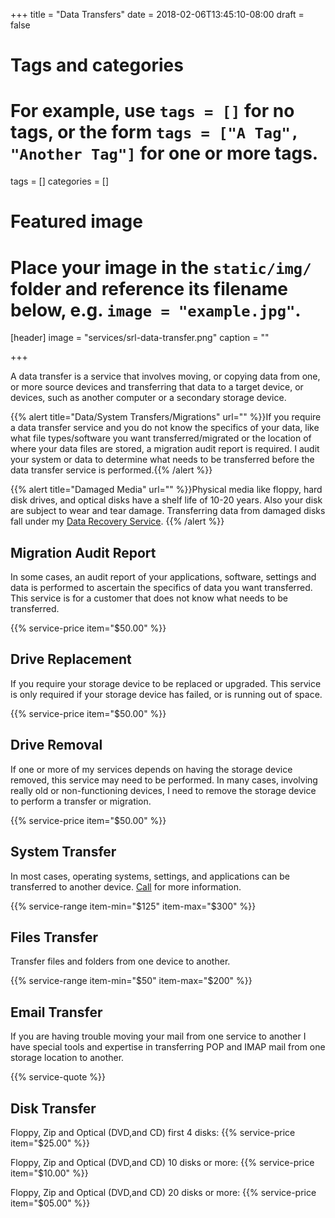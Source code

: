 +++
title = "Data Transfers"
date = 2018-02-06T13:45:10-08:00
draft = false

# Tags and categories
# For example, use `tags = []` for no tags, or the form `tags = ["A Tag", "Another Tag"]` for one or more tags.
tags = []
categories = []

# Featured image
# Place your image in the `static/img/` folder and reference its filename below, e.g. `image = "example.jpg"`.
[header]
image = "services/srl-data-transfer.png"
caption = ""

+++

A data transfer is a service that involves moving, or copying data from one, or more source devices and transferring that data to a target device, or devices, such as another computer or a secondary storage device.

{{% alert title="Data/System Transfers/Migrations" url="" %}}If you require a data transfer service and you do not know the specifics of your data, like what file types/software you want transferred/migrated or the location of where your data files are stored, a migration audit report is required. I audit your system or data to determine what needs to be transferred before the data transfer service is performed.{{% /alert %}}

{{% alert title="Damaged Media" url="" %}}Physical media like floppy, hard disk drives, and optical disks have a shelf life of 10-20 years. Also your disk are subject to wear and tear damage. Transferring data from damaged disks fall under my [Data Recovery Service](/services/data/recovery/). {{% /alert %}}

## Migration Audit Report
In some cases, an audit report of your applications, software, settings and data is performed to ascertain the specifics of data you want transferred. This service is for a customer that does not know what needs to be transferred.

{{% service-price item="$50.00" %}}

## Drive Replacement
If you require your storage device to be replaced or upgraded. This service is only required if your storage device has failed, or is running out of space.

{{% service-price item="$50.00" %}}

## Drive Removal
If one or more of my services depends on having the storage device removed, this service may need to be performed. In many cases, involving really old or non-functioning devices, I need to remove the storage device to perform a transfer or migration.

{{% service-price item="$50.00" %}}

## System Transfer
In most cases, operating systems, settings, and applications can be transferred to another device. [Call](/#contact) for more information.

{{% service-range item-min="$125" item-max="$300" %}}

## Files Transfer
Transfer files and folders from one device to another.

{{% service-range item-min="$50" item-max="$200" %}}

## Email Transfer
If you are having trouble moving your mail from one service to another I have special tools and expertise in transferring POP and IMAP mail from one storage location to another.

{{% service-quote %}}

## Disk Transfer

Floppy, Zip and Optical (DVD,and CD) first 4 disks:
{{% service-price item="$25.00" %}}

Floppy, Zip and Optical (DVD,and CD) 10 disks or more:
{{% service-price item="$10.00" %}}

Floppy, Zip and Optical (DVD,and CD) 20 disks or more:
{{% service-price item="$05.00" %}}